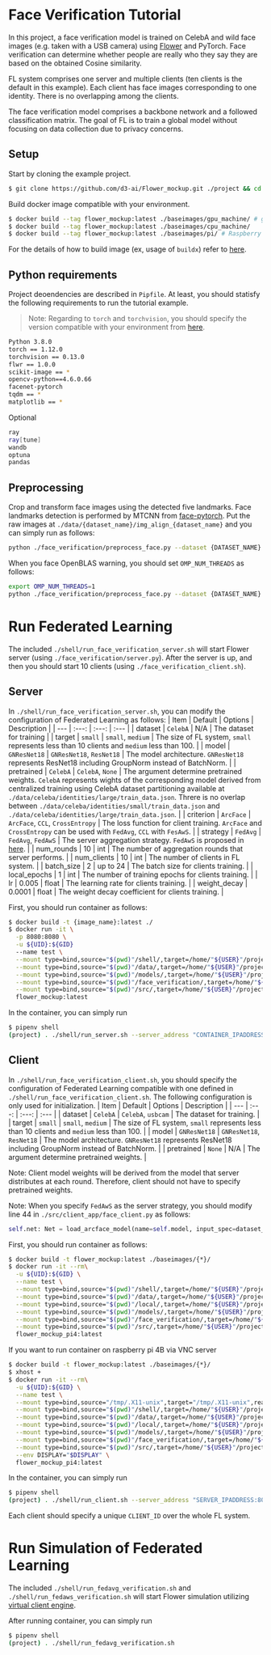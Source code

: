 # Face Verification Tutorial
In this project, a face verification model is trained on CelebA and wild face images (e.g. taken with a USB camera) using [Flower](https://github.com/adap/flower) and PyTorch. Face verification can determine whether people are really who they say they are based on the obtained Cosine similarity. 

FL system comprises one server and multiple clients (ten clients is the default in this example). Each client has face images corresponding to one identity. There is no overlapping among the clients.

The face verification model comprises a backbone network and a followed classification matrix. The goal of FL is to train a global model without focusing on data collection due to privacy concerns.
## Setup
Start by cloning the example project.
```bash
$ git clone https://github.com/d3-ai/Flower_mockup.git ./project && cd ./project && rm -rf ./local
```
Build docker image compatible with your environment.
```bash
$ docker build --tag flower_mockup:latest ./baseimages/gpu_machine/ # gpu is available
$ docker build --tag flower_mockup:latest ./baseimages/cpu_machine/ 
$ docker build --tag flower_mockup:latest ./baseimages/pi/ # Raspberry Pi 4B 
```
For the details of how to build image (ex, usage of `buildx`) refer to [here](https://github.com/d3-ai/Flower_mockup/tree/main/baseimages).
## Python requirements
Project deoendencies are described in `Pipfile`.
At least, you should statisfy the following requirements to run the tutorial example.
> Note: Regarding to `torch` and `torchvision`, you should specify the version compatible with your environment from [here](https://download.pytorch.org/whl/torch_stable.html).
```bash
Python 3.8.0
torch == 1.12.0
torchvision == 0.13.0
flwr == 1.0.0
scikit-image == *
opencv-python==4.6.0.66
facenet-pytorch
tqdm == *
matplotlib == *
```
Optional
```bash
ray
ray[tune]
wandb
optuna
pandas
```
## Preprocessing
Crop and transform face images using the detected five landmarks.
Face landmarks detection is performed by MTCNN from [face-pytorch](https://github.com/timesler/facenet-pytorch).
Put the raw images at `./data/{dataset_name}/img_align_{dataset_name}` and you can simply run as follows:
```bash
python ./face_verification/preprocess_face.py --dataset {DATASET_NAME}
```
When you face OpenBLAS warning, you should set `OMP_NUM_THREADS` as follows:
```bash
export OMP_NUM_THREADS=1
python ./face_verification/preprocess_face.py --dataset {DATASET_NAME}
```
# Run Federated Learning
The included `./shell/run_face_verification_server.sh` will start Flower server (using `./face_verification/server.py`). After the server is up, and then you should start 10 clients (using `./face_verification_client.sh`).

## Server
In `./shell/run_face_verification_server.sh`, you can modify the configuration of Federated Learning as follows:
|  Item  |  Default  | Options | Description |
| --- | :---: | :---: | :--- |
|  dataset  | `CelebA` | N/A | The dataset for training |
|  target  |  `small`  | `small`, `medium` | The size of FL system, `small` represents less than 10 clients and `medium` less than 100. |
|  model  |  `GNResNet18`  | `GNResNet18`, `ResNet18` | The model architecture. `GNResNet18` represents ResNet18 including GroupNorm instead of BatchNorm. |
|  pretrained  |  `CelebA`  | `CelebA`, `None` | The argument determine pretrained weights. `CelebA` represents wights of the corresponding model derived from centralized training using CelebA dataset partitioning available at `./data/celeba/identities/large/train_data.json`. Threre is no overlap between `./data/celeba/identities/small/train_data.json` and `./data/celeba/identities/large/train_data.json`. |
|  criterion  |  `ArcFace`  | `ArcFace`, `CCL`, `CrossEntropy` | The loss function for client training. `ArcFace` and `CrossEntropy` can be used with `FedAvg`, `CCL` with `FesAwS`. |
|  strategy  |  `FedAvg`  | `FedAvg`, `FedAwS` | The server aggregation strategy. `FedAwS` is proposed in [here](http://proceedings.mlr.press/v119/yu20f/yu20f.pdf). |
| num_rounds | 10 | int | The number of aggregation rounds that server performs. |
| num_clients | 10 | int | The number of clients in FL system. |
| batch_size | 2 | up to 24 | The batch size for clients training. |
| local_epochs | 1 | int | The number of training epochs for clients training. |
| lr | 0.005 | float | The learning rate for clients training. |
| weight_decay | 0.0001 | float | The weight decay coefficient for clients training. |


First, you should run container as follows:
```bash
$ docker build -t {image_name}:latest ./
$ docker run -it \
  -p 8080:8080 \
  -u ${UID}:${GID}
  --name test \
  --mount type=bind,source="$(pwd)"/shell/,target=/home/"${USER}"/project/shell/,readonly \
  --mount type=bind,source="$(pwd)"/data/,target=/home/"${USER}"/project/data/,readonly \
  --mount type=bind,source="$(pwd)"/models/,target=/home/"${USER}"/project/models/,readonly \
  --mount type=bind,source="$(pwd)"/face_verification/,target=/home/"${USER}"/project/face_verification/,readonly \
  --mount type=bind,source="$(pwd)"/src/,target=/home/"${USER}"/project/src/,readonly \
  flower_mockup:latest
```
In the container, you can simply run
```bash
$ pipenv shell
(project) . ./shell/run_server.sh --server_address "CONTAINER_IPADDRESS:8080"
```

## Client
In `./shell/run_face_verification_client.sh`, you should specify the configuration of Federated Learning compatible with one defined in `./shell/run_face_verification_client.sh`. The following configuration is only used for initialization. 
|  Item  |  Default  | Options | Description |
| --- | :---: | :---: | :--- |
|  dataset  | `CelebA` | `CelebA`, `usbcam` | The dataset for training. |
|  target  |  `small`  | `small`, `medium` | The size of FL system, `small` represents less than 10 clients and `medium` less than 100. |
|  model  |  `GNResNet18`  | `GNResNet18`, `ResNet18` | The model architecture. `GNResNet18` represents ResNet18 including GroupNorm instead of BatchNorm. |
|  pretrained  |  `None`  | N/A | The argument determine pretrained weights. |

Note: Client model weights will be derived from the model that server distributes at each round. Therefore, client should not have to specify pretrained weights. 

Note: When you specify `FedAwS` as the server strategy, you should modify line 44 in `./src/client_app/face_client.py` as follows:
```python
self.net: Net = load_arcface_model(name=self.model, input_spec=dataset_config['input_spec'], out_dims=1, pretrained=self.pretrained)
```

First, you should run container as follows:
```bash
$ docker build -t flower_mockup:latest ./baseimages/{*}/
$ docker run -it --rm\
  -u ${UID}:${GID} \
  --name test \
  --mount type=bind,source="$(pwd)"/shell/,target=/home/"${USER}"/project/shell/,readonly \
  --mount type=bind,source="$(pwd)"/data/,target=/home/"${USER}"/project/data/,readonly \
  --mount type=bind,source="$(pwd)"/local/,target=/home/"${USER}"/project/local/,readonly \
  --mount type=bind,source="$(pwd)"/models/,target=/home/"${USER}"/project/models/,readonly \
  --mount type=bind,source="$(pwd)"/face_verification/,target=/home/"${USER}"/project/face_verification/,readonly \
  --mount type=bind,source="$(pwd)"/src/,target=/home/"${USER}"/project/src/,readonly \
  flower_mockup_pi4:latest
```
If you want to run container on raspberry pi 4B via VNC server 
```bash
$ docker build -t flower_mockup:latest ./baseimages/{*}/
$ xhost +
$ docker run -it --rm\
  -u ${UID}:${GID} \
  --name test \
  --mount type=bind,source="/tmp/.X11-unix",target="/tmp/.X11-unix",readonly\
  --mount type=bind,source="$(pwd)"/shell/,target=/home/"${USER}"/project/shell/,readonly \
  --mount type=bind,source="$(pwd)"/data/,target=/home/"${USER}"/project/data/,readonly \
  --mount type=bind,source="$(pwd)"/local/,target=/home/"${USER}"/project/local/,readonly \
  --mount type=bind,source="$(pwd)"/models/,target=/home/"${USER}"/project/models/,readonly \
  --mount type=bind,source="$(pwd)"/face_verification/,target=/home/"${USER}"/project/face_verification/,readonly \
  --mount type=bind,source="$(pwd)"/src/,target=/home/"${USER}"/project/src/,readonly \
  --env DISPLAY="$DISPLAY" \
  flower_mockup_pi4:latest
```

In the container, you can simply run
```bash
$ pipenv shell
(project) . ./shell/run_client.sh --server_address "SERVER_IPADDRESS:8080" --cid "CLIENT_ID"
```
Each client should specify a unique `CLIENT_ID` over the whole FL system.
# Run Simulation of Federated Learning
The included `./shell/run_fedavg_verification.sh` and `./shell/run_fedaws_verification.sh` will start Flower simulation utilizing [virtual client engine](https://flower.dev/docs/tutorial/Flower-1-Intro-to-FL-PyTorch.html#Using-the-Virtual-Client-Engine). 

After running container, you can simply run
```bash
$ pipenv shell
(project) . ./shell/run_fedavg_verification.sh
```